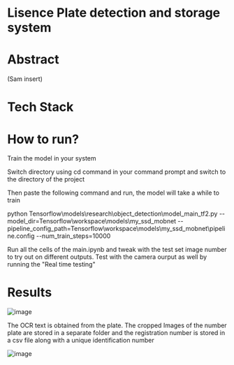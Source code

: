 # Lisence Plate detection and storage system

# Abstract 
 (Sam insert)
 
# Tech Stack
 
# How to run?

Train the model in your system 

Switch directory using cd command in your command prompt and switch to the directory of the project 

Then paste the following command and run, the model will take a while to train 

python Tensorflow\models\research\object_detection\model_main_tf2.py --model_dir=Tensorflow\workspace\models\my_ssd_mobnet --pipeline_config_path=Tensorflow\workspace\models\my_ssd_mobnet\pipeline.config --num_train_steps=10000

Run all the cells of the main.ipynb and tweak with the test set image number to try out on different outputs. Test with the camera ourput as well by running the "Real time testing" 

# Results

![image](https://user-images.githubusercontent.com/73779567/138905258-74307c4b-1f75-40cf-ae32-62a32d0f3302.png)

The OCR text is obtained from the plate. The cropped Images of the number plate are stored in a separate folder and the registration number is stored in a csv file along with a unique identification number 

![image](https://user-images.githubusercontent.com/73779567/138908602-b55e3f01-c65b-42c0-a3b9-ff1f2c97233a.png)


